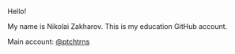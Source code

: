 Hello!

My name is Nikolai Zakharov. This is my education GitHub account.

Main account: [@ptchtrns](https://github.com/ptchtrns)
